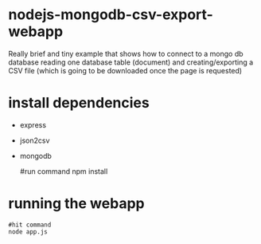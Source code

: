 # nodejs-mongodb-csv-export-webapp
Really brief and tiny example that shows how to connect to a mongo db database reading one database table (document) and creating/exporting a CSV file (which is going to be downloaded once the page is requested)

# install dependencies
- express
- json2csv
- mongodb

    #run command
    npm install

# running the webapp
    #hit command
    node app.js
